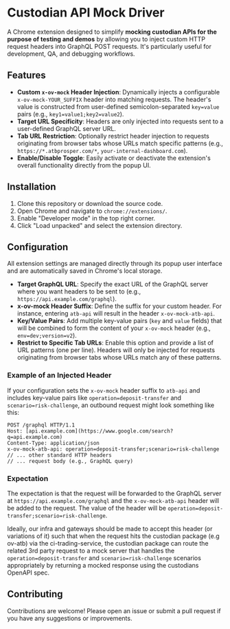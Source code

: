 # Custodian API Mock Driver

A Chrome extension designed to simplify **mocking custodian APIs for the purpose of testing and demos** by allowing you to inject custom HTTP request headers into GraphQL POST requests. It's particularly useful for development, QA, and debugging workflows.

## Features

-   **Custom `x-ov-mock` Header Injection**: Dynamically injects a configurable `x-ov-mock-YOUR_SUFFIX` header into matching requests. The header's value is constructed from user-defined semicolon-separated `key=value` pairs (e.g., `key1=value1;key2=value2`).
-   **Target URL Specificity**: Headers are only injected into requests sent to a user-defined GraphQL server URL.
-   **Tab URL Restriction**: Optionally restrict header injection to requests originating from browser tabs whose URLs match specific patterns (e.g., `https://*.atbprosper.com/*`, `your-internal-dashboard.com`).
-   **Enable/Disable Toggle**: Easily activate or deactivate the extension's overall functionality directly from the popup UI.

## Installation

1.  Clone this repository or download the source code.
2.  Open Chrome and navigate to `chrome://extensions/`.
3.  Enable "Developer mode" in the top right corner.
4.  Click "Load unpacked" and select the extension directory.

## Configuration

All extension settings are managed directly through its popup user interface and are automatically saved in Chrome's local storage.

-   **Target GraphQL URL**: Specify the exact URL of the GraphQL server where you want headers to be sent to (e.g., `https://api.example.com/graphql`).
-   **x-ov-mock Header Suffix**: Define the suffix for your custom header. For instance, entering `atb-api` will result in the header `x-ov-mock-atb-api`.
-   **Key/Value Pairs**: Add multiple key-value pairs (`key` and `value` fields) that will be combined to form the content of your `x-ov-mock` header (e.g., `env=dev;version=v2`).
-   **Restrict to Specific Tab URLs**: Enable this option and provide a list of URL patterns (one per line). Headers will only be injected for requests originating from browser tabs whose URLs match any of these patterns.

### Example of an Injected Header

If your configuration sets the `x-ov-mock` header suffix to `atb-api` and includes key-value pairs like `operation=deposit-transfer` and `scenario=risk-challenge`, an outbound request might look something like this:

```http
POST /graphql HTTP/1.1
Host: [api.example.com](https://www.google.com/search?q=api.example.com)
Content-Type: application/json
x-ov-mock-atb-api: operation=deposit-transfer;scenario=risk-challenge
// ... other standard HTTP headers
// ... request body (e.g., GraphQL query)
```

### Expectation

The expectation is that the request will be forwarded to the GraphQL server at `https://api.example.com/graphql` and the `x-ov-mock-atb-api` header will be added to the request. The value of the header will be `operation=deposit-transfer;scenario=risk-challenge`. 

Ideally, our infra and gateways should be made to accept this header (or variations of it) such that when the request hits the custodian package (e.g ov-atb) via the ci-trading-service, the custodian package can route the related 3rd party request to a mock server that handles the `operation=deposit-transfer` and `scenario=risk-challenge` scenarios appropriately by returning a mocked response using the custodians OpenAPI spec. 

## Contributing

Contributions are welcome! Please open an issue or submit a pull request if you have any suggestions or improvements.